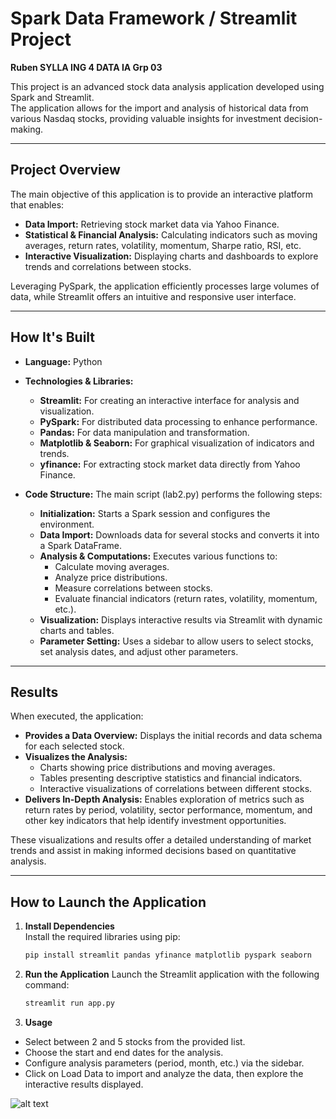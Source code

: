 # Spark Data Framework / Streamlit Project  
**Ruben SYLLA ING 4 DATA IA Grp 03**

This project is an advanced stock data analysis application developed using Spark and Streamlit.  
The application allows for the import and analysis of historical data from various Nasdaq stocks, providing valuable insights for investment decision-making.

---

## Project Overview

The main objective of this application is to provide an interactive platform that enables:
- **Data Import:** Retrieving stock market data via Yahoo Finance.
- **Statistical & Financial Analysis:** Calculating indicators such as moving averages, return rates, volatility, momentum, Sharpe ratio, RSI, etc.
- **Interactive Visualization:** Displaying charts and dashboards to explore trends and correlations between stocks.

Leveraging PySpark, the application efficiently processes large volumes of data, while Streamlit offers an intuitive and responsive user interface.

---

## How It's Built

- **Language:** Python

- **Technologies & Libraries:**
  - **Streamlit:** For creating an interactive interface for analysis and visualization.
  - **PySpark:** For distributed data processing to enhance performance.
  - **Pandas:** For data manipulation and transformation.
  - **Matplotlib & Seaborn:** For graphical visualization of indicators and trends.
  - **yfinance:** For extracting stock market data directly from Yahoo Finance.

- **Code Structure:**
  The main script (lab2.py) performs the following steps:
  - **Initialization:** Starts a Spark session and configures the environment.
  - **Data Import:** Downloads data for several stocks and converts it into a Spark DataFrame.
  - **Analysis & Computations:** Executes various functions to:
    - Calculate moving averages.
    - Analyze price distributions.
    - Measure correlations between stocks.
    - Evaluate financial indicators (return rates, volatility, momentum, etc.).
  - **Visualization:** Displays interactive results via Streamlit with dynamic charts and tables.
  - **Parameter Setting:** Uses a sidebar to allow users to select stocks, set analysis dates, and adjust other parameters.

---

## Results

When executed, the application:
- **Provides a Data Overview:** Displays the initial records and data schema for each selected stock.
- **Visualizes the Analysis:**
  - Charts showing price distributions and moving averages.
  - Tables presenting descriptive statistics and financial indicators.
  - Interactive visualizations of correlations between different stocks.
- **Delivers In-Depth Analysis:** Enables exploration of metrics such as return rates by period, volatility, sector performance, momentum, and other key indicators that help identify investment opportunities.

These visualizations and results offer a detailed understanding of market trends and assist in making informed decisions based on quantitative analysis.

---

## How to Launch the Application

1. **Install Dependencies**  
   Install the required libraries using pip:

   ```bash
   pip install streamlit pandas yfinance matplotlib pyspark seaborn
2. **Run the Application**
   Launch the Streamlit application with the following command:

   ```bash
   streamlit run app.py

3. **Usage**

- Select between 2 and 5 stocks from the provided list.
- Choose the start and end dates for the analysis.
- Configure analysis parameters (period, month, etc.) via the sidebar.
- Click on Load Data to import and analyze the data, then explore the interactive results displayed.

![alt text](https://github.com/RubenSylla110475/SparkProject_DataFramework/blob/main/img/StreamLit_MainPage.jpg)
